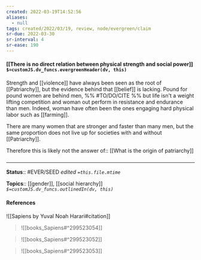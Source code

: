 ```yaml
---
created: 2022-03-19T14:52:56 
aliases:
  - null
tags: created/2022/03/19, review, node/evergreen/claim
sr-due: 2022-03-30
sr-interval: 4
sr-ease: 190
---
```


#### [[There is no direct relation between physical strength and social power]] `$=customJS.dv_funcs.evergreenHeader(dv, this)`

Strength and [[violence]] have always been seen as the root of [[Patriarchy]], 
but the evidence behind that [[belief]] is lacking.
Pound for pound women are behind men, 
%% #TO/DO/CITE %% 
but life isn't a weight lifting competition and woman out perform in resistance and endurance than men.
Indeed, woman have often been the ones engaging hard physical labor such as [[farming]].

There are many women that are stronger and faster than many men, 
but the same proportion does not live up for societies with and without [[Patriarchy]].

Therefore this is likely not the
answer of:: [[What is the origin of patriarchy]]

### <hr class="footnote"/>

**Status**:: #EVER/SEED 
*edited `=this.file.mtime`*

**Topics**:: [[gender]], [[social hierarchy]]
*`$=customJS.dv_funcs.outlinedIn(dv, this)`*

#### References

![[Sapiens by Yuval Noah Harari#citation]]

> ![[books_Sapiens#^299523054]]

> ![[books_Sapiens#^299523052]]

> ![[books_Sapiens#^299523053]]
